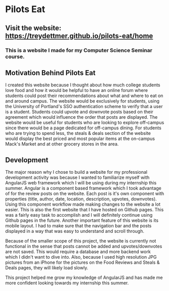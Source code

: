 # Pilots Eat

## Visit the website: https://treydettmer.github.io/pilots-eat/home

### This is a website I made for my Computer Science Seminar course.

## Motivation Behind Pilots Eat

I created this website because I thought about how much college students love food and how it would be helpful to have an online forum where students could post their recommendations about what and where to eat on and around campus. The website would be exclusively for students, using the University of Portland's SSO authentication scheme to verify that a user is a student. Students could upvote and downvote posts based on their agreement which would influence the order that posts are displayed. The website would be useful for students who are looking to explore off-campus since there would be a page dedicated for off-campus dining. For students who are trying to spend less, the steals & deals section of the website would display the best priced and most popular items at the on-campus Mack's Market and at other grocery stores in the area.

## Development
The major reason why I chose to build a website for my professional development activity was because I wanted to familiarize myself with AngularJS web framework which I will be using during my internship this summer. Angular is a component based framework which I took advantage of for the review posts on the website. Each post is it's own component with properties (title, author, date, location, description, upvotes, downvotes). Using this component workflow made making changes to the website a lot easier. This is also the first website that I have hosted on Github pages. This was a fairly easy task to accomplish and I will definitely continue using Github pages in the future. Another important feature of this website is its mobile layout. I had to make sure that the navigation bar and the posts displayed in a way that was easy to understand and scroll through.

Because of the smaller scope of this project, the website is currently not functional in the sense that posts cannot be added and upvotes/downvotes are not saved. This would require a database and more backend work which I didn't want to dive into. Also, because I used high resolution JPG pictures from an iPhone for the pictures on the Food Reviews and Steals & Deals pages, they will likely load slowly.

This project helped me grow my knowledge of AngularJS and has made me more confident looking towards my internship this summer.

